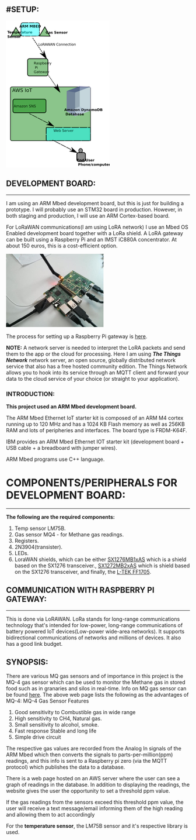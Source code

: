 #SETUP:
---
![Network Setup](./images/sensor_microcontroller_network.png)


## DEVELOPMENT BOARD:
---

I am using an ARM Mbed development board, but this is just for building a prototype. I will probably use an STM32 board in production. However, in both staging and production, I will use an ARM Cortex-based board.

For LoRaWAN communications(I am using LoRA network) I use an Mbed OS Enabled development board together with a LoRa shield.
A LoRA gateway can be built using a Raspberry Pi and an IMST iC880A concentrator. At about 150 euros, this is a cost-efficient option.

![LoRA Gateway](./images/lora5.jpg)

The process for setting up a Raspberry Pi gateway is [here](https://github.com/ttn-zh/ic880a-gateway/wiki).

__NOTE:__ A network server is needed to interpret the LoRA packets and send them to the app or the cloud for processing. Here I am using ___The Things Network___ network server, an open source, globally distributed network service that also has a free hosted community edition.
The Things Network allows you to hook into its service through an MQTT client and forward your data to the cloud service of your choice (or straight to your application).

### __INTRODUCTION:__

__This project used an ARM Mbed development board.__

The ARM Mbed Ethernet IoT starter kit is composed of an ARM M4 cortex running up to 120 MHz and has a 1024 KB Flash memory as well as 256KB RAM and lots of peripheries and interfaces.
The board type is FRDM-K64F.

IBM provides an ARM Mbed Ethernet IOT starter kit (development board + USB cable + a breadboard with jumper wires).

ARM Mbed programs use C++ language.

# COMPONENTS/PERIPHERALS FOR DEVELOPMENT BOARD:
---

__The following are the required components:__


1. Temp sensor LM75B.
2. Gas sensor MQ4 - for Methane gas readings.
3. Registers.
4. 2N3904(transister).
5. LEDs. 
6. LoraWAN shields, which can be either [SX1276MB1xAS](https://developer.mbed.org/components/SX1276MB1xAS/) which is a shield based on the SX1276 transceiver., [SX1272MB2xAS](https://developer.mbed.org/components/SX1272MB2xAS/) which is shield based on the SX1276 transceiver, and finally, the [L-TEK FF1705](https://developer.mbed.org/components/L-TEK-FF1705/).

## COMMUNICATION WITH RASPBERRY PI GATEWAY:
---
This is done via LoRAWAN.
LoRa stands for long-range communications technology that's intended for low-power, long-range communications of battery powered IoT devices(Low-power wide-area networks). It supports bidirectional communications of networks and millions of devices.
It also has a good link budget.


__SYNOPSIS:__
---

There are various MQ gas sensors and of importance in this project is the MQ-4 gas sensor which can be used to monitor the Methane gas in stored food such as in granaries and silos in real-time. 
Info on MQ gas sensor can be found [here](https://components101.com/sensors/mq-4-methane-gas-sensor-pinout-datasheet).
The above web page lists the following as the advantages of MQ-4:
MQ-4 Gas Sensor Features

1.    Good sensitivity to Combustible gas in wide range
2.    High sensitivity to CH4, Natural gas.
3.    Small sensitivity to alcohol, smoke.
4.    Fast response Stable and long life
5.    Simple drive circuit


The respective gas values are recorded from the Analog In signals of the ARM Mbed which then converts the signals to parts-per-million(ppm) readings, and this info is sent to a Raspberry pi zero (via the MQTT protocol) which publishes the data to a database. 

There is a web page hosted on an AWS server where the user can see a graph of readings in the database. In addition to displaying the readings, the website gives the user the opportunity to set a threshold ppm value.

If the gas readings from the sensors exceed this threshold ppm value, the user will receive a text message/email informing them of the high reading and allowing them to act accordingly

For the __temperature sensor__, the LM75B sensor and it's respective library is used.


